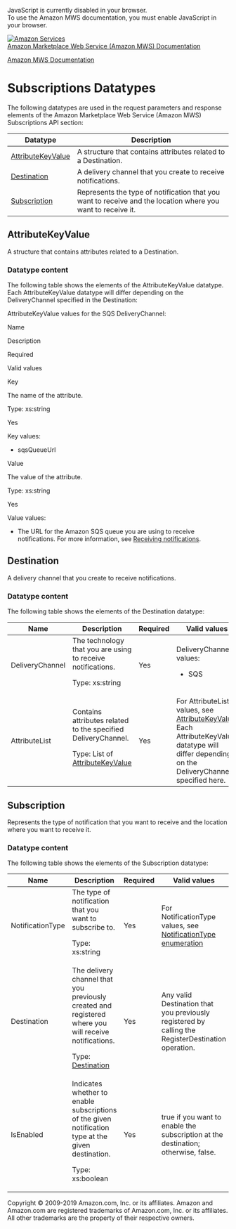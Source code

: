 <div id="MWSDX_noscript">

JavaScript is currently disabled in your browser.  
To use the Amazon MWS documentation, you must enable JavaScript in your
browser.

</div>

<div id="MWSDX_divtop">

[![Amazon
Services](https://images-na.ssl-images-amazon.com/images/G/08/mwsportal/fr_FR/amazonservices.gif
"Amazon Services")](http://services.amazon.fr)  
<span id="MWSDX_titlebar">[Amazon Marketplace Web Service (Amazon MWS)
Documentation](https://developer.amazonservices.fr/gp/mws/docs.html)</span>

</div>

<div id="MWSDX_divbottom">

<div id="MWSDX_divleft">

<div id="MWSDX_toc">

</div>

</div>

<div id="MWSDX_divright">

<div id="MWSDX_content">

<span id="MWSDX_breadcrumbs">[Amazon MWS
Documentation](https://developer.amazonservices.fr/gp/mws/docs.html)</span>

<div id="Subscriptions_Datatypes" class="nested0">

# Subscriptions Datatypes

<div class="body">

The following datatypes are used in the request parameters and response
elements of the Amazon Marketplace Web Service (Amazon MWS)
<span class="ph">Subscriptions API
section</span>:

<div class="tablenoborder">

| Datatype                                                                                                                                    | Description                                                                                                                         |
| ------------------------------------------------------------------------------------------------------------------------------------------- | ----------------------------------------------------------------------------------------------------------------------------------- |
| [AttributeKeyValue](#AttributeKeyValue "A structure that contains attributes related to a Destination.")                                    | <span class="ph">A structure that contains attributes related to a <span class="keyword parmname">Destination</span>. </span>       |
| [Destination](#Destination "A delivery channel that you create to receive notifications.")                                                  | <span class="ph">A delivery channel that you create to receive notifications.</span>                                                |
| [Subscription](#Subscription "Represents the type of notification that you want to receive and the location where you want to receive it.") | <span class="ph">Represents the type of notification that you want to receive and the location where you want to receive it.</span> |

</div>

</div>

<div id="AttributeKeyValue" class="topic nested1">

## AttributeKeyValue

<div class="body">

<span class="ph">A structure that contains attributes related to a
<span class="keyword parmname">Destination</span>. </span>

<div class="section">

### Datatype content

The following table shows the elements of the
<span class="keyword parmname">AttributeKeyValue</span> datatype. Each
<span class="keyword parmname">AttributeKeyValue</span> datatype will
differ depending on the
<span class="keyword parmname">DeliveryChannel</span> specified in the
<span class="keyword parmname">Destination</span>:

<div class="tablenoborder">

<span class="desc tabledesc"><span class="keyword parmname">AttributeKeyValue</span>
values for the SQS
<span class="keyword parmname">DeliveryChannel</span>:</span>

Name

</div>

</div>

</div>

</div>

</div>

</div>

</div>

</div>

Description

Required

Valid values

<span class="keyword parmname">Key</span>

The name of the attribute.

<span class="ph">Type: xs:string</span>

Yes

<span class="keyword parmname">Key</span> values:

  - sqsQueueUrl

<span class="keyword parmname">Value</span>

The value of the attribute.

<span class="ph">Type: xs:string</span>

Yes

<span class="keyword parmname">Value</span> values:

  - The URL for the <span class="ph">Amazon SQS</span> queue you are
    using to receive notifications. For more information, see [Receiving
    notifications](Subscriptions_ReceivingNotifications.md "Describes how to set up a Destination to receive notifications.").

<div id="Destination" class="topic nested1">

## Destination

<div class="body">

<span class="ph">A delivery channel that you create to receive
notifications.</span>

<div class="section">

### Datatype content

The following table shows the elements of the
<span class="keyword parmname">Destination</span> datatype:

<div class="tablenoborder">

<table>
<colgroup>
<col style="width: 25%" />
<col style="width: 25%" />
<col style="width: 25%" />
<col style="width: 25%" />
</colgroup>
<thead>
<tr class="header">
<th>Name</th>
<th>Description</th>
<th>Required</th>
<th>Valid values</th>
</tr>
</thead>
<tbody>
<tr class="odd">
<td><span class="keyword parmname">DeliveryChannel</span></td>
<td>The technology that you are using to receive notifications.
<p><span class="ph">Type: xs:string</span></p></td>
<td>Yes</td>
<td><span class="keyword parmname">DeliveryChannel</span> values:
<ul>
<li>SQS</li>
</ul></td>
</tr>
<tr class="even">
<td><span class="keyword parmname">AttributeList</span></td>
<td>Contains attributes related to the specified <span class="keyword parmname">DeliveryChannel</span>.
<p>Type: List of <a href="#AttributeKeyValue" class="xref" title="A structure that contains attributes related to a Destination.">AttributeKeyValue</a></p></td>
<td>Yes</td>
<td>For <span class="keyword parmname">AttributeList</span> values, see <a href="#AttributeKeyValue" class="xref" title="A structure that contains attributes related to a Destination.">AttributeKeyValue</a>. Each <span class="keyword parmname">AttributeKeyValue</span> datatype will differ depending on the <span class="keyword parmname">DeliveryChannel</span> specified here.</td>
</tr>
</tbody>
</table>

</div>

</div>

</div>

</div>

<div id="Subscription" class="topic nested1">

## Subscription

<div class="body">

<span class="ph">Represents the type of notification that you want to
receive and the location where you want to receive it.</span>

<div class="section">

### Datatype content

The following table shows the elements of the
<span class="keyword parmname">Subscription</span> datatype:

<div class="tablenoborder">

<table>
<colgroup>
<col style="width: 25%" />
<col style="width: 25%" />
<col style="width: 25%" />
<col style="width: 25%" />
</colgroup>
<thead>
<tr class="header">
<th>Name</th>
<th>Description</th>
<th>Required</th>
<th>Valid values</th>
</tr>
</thead>
<tbody>
<tr class="odd">
<td><span class="keyword parmname">NotificationType</span></td>
<td>The type of notification that you want to subscribe to.
<p><span class="ph">Type: xs:string</span></p></td>
<td>Yes</td>
<td>For <span class="keyword parmname">NotificationType</span> values, see <a href="Subscriptions_NotificationType.md" class="xref">NotificationType enumeration</a></td>
</tr>
<tr class="even">
<td><span class="keyword parmname">Destination</span></td>
<td>The delivery channel that you previously created and registered where you will receive notifications.
<p>Type: <a href="#Destination" class="xref" title="A delivery channel that you create to receive notifications.">Destination</a></p></td>
<td>Yes</td>
<td>Any valid <span class="keyword parmname">Destination</span> that you previously registered by calling the <span class="keyword apiname">RegisterDestination</span> operation.</td>
</tr>
<tr class="odd">
<td><span class="keyword parmname">IsEnabled</span></td>
<td>Indicates whether to enable subscriptions of the given notification type at the given destination.
<p><span class="ph">Type: xs:boolean</span></p></td>
<td>Yes</td>
<td>true if you want to enable the subscription at the destination; otherwise, false.</td>
</tr>
</tbody>
</table>

</div>

</div>

</div>

</div>

<div id="MWSDX_footer">

Copyright © 2009-2019 Amazon.com, Inc. or its affiliates. Amazon and
Amazon.com are registered trademarks of Amazon.com, Inc. or its
affiliates. All other trademarks are the property of their respective
owners.

</div>

<div style="clear: both;">

</div>
